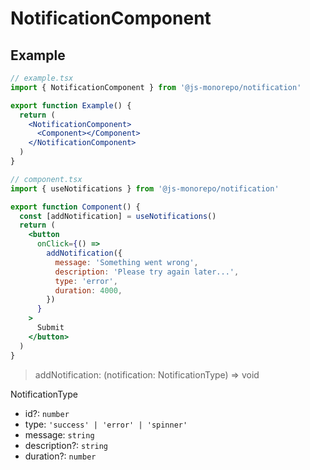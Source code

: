 # NotificationComponent

## Example

```jsx
// example.tsx
import { NotificationComponent } from '@js-monorepo/notification'

export function Example() {
  return (
    <NotificationComponent>
      <Component></Component>
    </NotificationComponent>
  )
}
```

```jsx
// component.tsx
import { useNotifications } from '@js-monorepo/notification'

export function Component() {
  const [addNotification] = useNotifications()
  return (
    <button
      onClick={() =>
        addNotification({
          message: 'Something went wrong',
          description: 'Please try again later...',
          type: 'error',
          duration: 4000,
        })
      }
    >
      Submit
    </button>
  )
}
```

> addNotification: (notification: NotificationType) => void

NotificationType

- id?: `number`
- type: `'success' | 'error' | 'spinner'`
- message: `string`
- description?: `string`
- duration?: `number`
